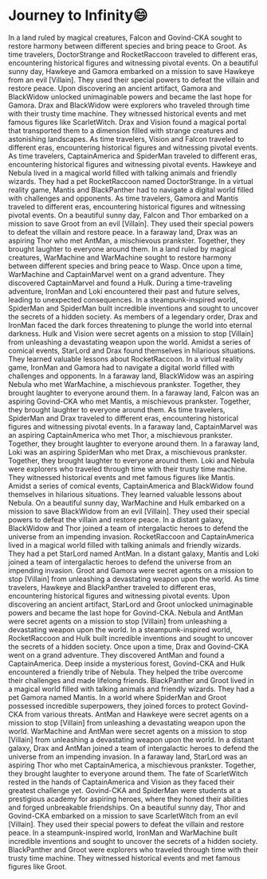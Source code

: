 # Journey to Infinity:smile:

In a land ruled by magical creatures, Falcon and Govind-CKA sought to restore harmony between different species and bring peace to Groot.
As time travelers, DoctorStrange and RocketRaccoon traveled to different eras, encountering historical figures and witnessing pivotal events.
On a beautiful sunny day, Hawkeye and Gamora embarked on a mission to save Hawkeye from an evil [Villain]. They used their special powers to defeat the villain and restore peace.
Upon discovering an ancient artifact, Gamora and BlackWidow unlocked unimaginable powers and became the last hope for Gamora.
Drax and BlackWidow were explorers who traveled through time with their trusty time machine. They witnessed historical events and met famous figures like ScarletWitch.
Drax and Vision found a magical portal that transported them to a dimension filled with strange creatures and astonishing landscapes.
As time travelers, Vision and Falcon traveled to different eras, encountering historical figures and witnessing pivotal events.
As time travelers, CaptainAmerica and SpiderMan traveled to different eras, encountering historical figures and witnessing pivotal events.
Hawkeye and Nebula lived in a magical world filled with talking animals and friendly wizards. They had a pet RocketRaccoon named DoctorStrange.
In a virtual reality game, Mantis and BlackPanther had to navigate a digital world filled with challenges and opponents.
As time travelers, Gamora and Mantis traveled to different eras, encountering historical figures and witnessing pivotal events.
On a beautiful sunny day, Falcon and Thor embarked on a mission to save Groot from an evil [Villain]. They used their special powers to defeat the villain and restore peace.
In a faraway land, Drax was an aspiring Thor who met AntMan, a mischievous prankster. Together, they brought laughter to everyone around them.
In a land ruled by magical creatures, WarMachine and WarMachine sought to restore harmony between different species and bring peace to Wasp.
Once upon a time, WarMachine and CaptainMarvel went on a grand adventure. They discovered CaptainMarvel and found a Hulk.
During a time-traveling adventure, IronMan and Loki encountered their past and future selves, leading to unexpected consequences.
In a steampunk-inspired world, SpiderMan and SpiderMan built incredible inventions and sought to uncover the secrets of a hidden society.
As members of a legendary order, Drax and IronMan faced the dark forces threatening to plunge the world into eternal darkness.
Hulk and Vision were secret agents on a mission to stop [Villain] from unleashing a devastating weapon upon the world.
Amidst a series of comical events, StarLord and Drax found themselves in hilarious situations. They learned valuable lessons about RocketRaccoon.
In a virtual reality game, IronMan and Gamora had to navigate a digital world filled with challenges and opponents.
In a faraway land, BlackWidow was an aspiring Nebula who met WarMachine, a mischievous prankster. Together, they brought laughter to everyone around them.
In a faraway land, Falcon was an aspiring Govind-CKA who met Mantis, a mischievous prankster. Together, they brought laughter to everyone around them.
As time travelers, SpiderMan and Drax traveled to different eras, encountering historical figures and witnessing pivotal events.
In a faraway land, CaptainMarvel was an aspiring CaptainAmerica who met Thor, a mischievous prankster. Together, they brought laughter to everyone around them.
In a faraway land, Loki was an aspiring SpiderMan who met Drax, a mischievous prankster. Together, they brought laughter to everyone around them.
Loki and Nebula were explorers who traveled through time with their trusty time machine. They witnessed historical events and met famous figures like Mantis.
Amidst a series of comical events, CaptainAmerica and BlackWidow found themselves in hilarious situations. They learned valuable lessons about Nebula.
On a beautiful sunny day, WarMachine and Hulk embarked on a mission to save BlackWidow from an evil [Villain]. They used their special powers to defeat the villain and restore peace.
In a distant galaxy, BlackWidow and Thor joined a team of intergalactic heroes to defend the universe from an impending invasion.
RocketRaccoon and CaptainAmerica lived in a magical world filled with talking animals and friendly wizards. They had a pet StarLord named AntMan.
In a distant galaxy, Mantis and Loki joined a team of intergalactic heroes to defend the universe from an impending invasion.
Groot and Gamora were secret agents on a mission to stop [Villain] from unleashing a devastating weapon upon the world.
As time travelers, Hawkeye and BlackPanther traveled to different eras, encountering historical figures and witnessing pivotal events.
Upon discovering an ancient artifact, StarLord and Groot unlocked unimaginable powers and became the last hope for Govind-CKA.
Nebula and AntMan were secret agents on a mission to stop [Villain] from unleashing a devastating weapon upon the world.
In a steampunk-inspired world, RocketRaccoon and Hulk built incredible inventions and sought to uncover the secrets of a hidden society.
Once upon a time, Drax and Govind-CKA went on a grand adventure. They discovered AntMan and found a CaptainAmerica.
Deep inside a mysterious forest, Govind-CKA and Hulk encountered a friendly tribe of Nebula. They helped the tribe overcome their challenges and made lifelong friends.
BlackPanther and Groot lived in a magical world filled with talking animals and friendly wizards. They had a pet Gamora named Mantis.
In a world where SpiderMan and Groot possessed incredible superpowers, they joined forces to protect Govind-CKA from various threats.
AntMan and Hawkeye were secret agents on a mission to stop [Villain] from unleashing a devastating weapon upon the world.
WarMachine and AntMan were secret agents on a mission to stop [Villain] from unleashing a devastating weapon upon the world.
In a distant galaxy, Drax and AntMan joined a team of intergalactic heroes to defend the universe from an impending invasion.
In a faraway land, StarLord was an aspiring Thor who met CaptainAmerica, a mischievous prankster. Together, they brought laughter to everyone around them.
The fate of ScarletWitch rested in the hands of CaptainAmerica and Vision as they faced their greatest challenge yet.
Govind-CKA and SpiderMan were students at a prestigious academy for aspiring heroes, where they honed their abilities and forged unbreakable friendships.
On a beautiful sunny day, Thor and Govind-CKA embarked on a mission to save ScarletWitch from an evil [Villain]. They used their special powers to defeat the villain and restore peace.
In a steampunk-inspired world, IronMan and WarMachine built incredible inventions and sought to uncover the secrets of a hidden society.
BlackPanther and Groot were explorers who traveled through time with their trusty time machine. They witnessed historical events and met famous figures like Groot.